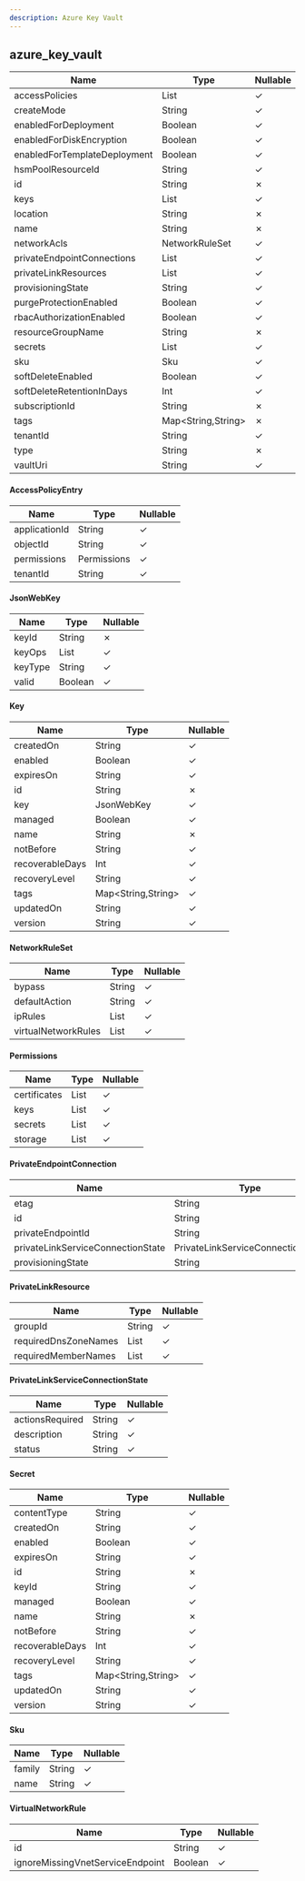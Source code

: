 ```yaml
---
description: Azure Key Vault
---
```

azure_key_vault
---------------

| **Name**                     | **Type**                        | **Nullable** |
| ---------------------------- | ------------------------------- | ------------ |
| accessPolicies               | List<AccessPolicyEntry>         | &check;      |
| createMode                   | String                          | &check;      |
| enabledForDeployment         | Boolean                         | &check;      |
| enabledForDiskEncryption     | Boolean                         | &check;      |
| enabledForTemplateDeployment | Boolean                         | &check;      |
| hsmPoolResourceId            | String                          | &check;      |
| id                           | String                          | &cross;      |
| keys                         | List<Key>                       | &check;      |
| location                     | String                          | &cross;      |
| name                         | String                          | &cross;      |
| networkAcls                  | NetworkRuleSet                  | &check;      |
| privateEndpointConnections   | List<PrivateEndpointConnection> | &check;      |
| privateLinkResources         | List<PrivateLinkResource>       | &check;      |
| provisioningState            | String                          | &check;      |
| purgeProtectionEnabled       | Boolean                         | &check;      |
| rbacAuthorizationEnabled     | Boolean                         | &check;      |
| resourceGroupName            | String                          | &cross;      |
| secrets                      | List<Secret>                    | &check;      |
| sku                          | Sku                             | &check;      |
| softDeleteEnabled            | Boolean                         | &check;      |
| softDeleteRetentionInDays    | Int                             | &check;      |
| subscriptionId               | String                          | &cross;      |
| tags                         | Map<String,String>              | &cross;      |
| tenantId                     | String                          | &check;      |
| type                         | String                          | &cross;      |
| vaultUri                     | String                          | &check;      |

#### AccessPolicyEntry
| **Name**      | **Type**    | **Nullable** |
| ------------- | ----------- | ------------ |
| applicationId | String      | &check;      |
| objectId      | String      | &check;      |
| permissions   | Permissions | &check;      |
| tenantId      | String      | &check;      |

#### JsonWebKey
| **Name** | **Type**     | **Nullable** |
| -------- | ------------ | ------------ |
| keyId    | String       | &cross;      |
| keyOps   | List<String> | &check;      |
| keyType  | String       | &check;      |
| valid    | Boolean      | &check;      |

#### Key
| **Name**        | **Type**           | **Nullable** |
| --------------- | ------------------ | ------------ |
| createdOn       | String             | &check;      |
| enabled         | Boolean            | &check;      |
| expiresOn       | String             | &check;      |
| id              | String             | &cross;      |
| key             | JsonWebKey         | &check;      |
| managed         | Boolean            | &check;      |
| name            | String             | &cross;      |
| notBefore       | String             | &check;      |
| recoverableDays | Int                | &check;      |
| recoveryLevel   | String             | &check;      |
| tags            | Map<String,String> | &check;      |
| updatedOn       | String             | &check;      |
| version         | String             | &check;      |

#### NetworkRuleSet
| **Name**            | **Type**                 | **Nullable** |
| ------------------- | ------------------------ | ------------ |
| bypass              | String                   | &check;      |
| defaultAction       | String                   | &check;      |
| ipRules             | List<String>             | &check;      |
| virtualNetworkRules | List<VirtualNetworkRule> | &check;      |

#### Permissions
| **Name**     | **Type**     | **Nullable** |
| ------------ | ------------ | ------------ |
| certificates | List<String> | &check;      |
| keys         | List<String> | &check;      |
| secrets      | List<String> | &check;      |
| storage      | List<String> | &check;      |

#### PrivateEndpointConnection
| **Name**                          | **Type**                          | **Nullable** |
| --------------------------------- | --------------------------------- | ------------ |
| etag                              | String                            | &check;      |
| id                                | String                            | &check;      |
| privateEndpointId                 | String                            | &check;      |
| privateLinkServiceConnectionState | PrivateLinkServiceConnectionState | &check;      |
| provisioningState                 | String                            | &check;      |

#### PrivateLinkResource
| **Name**             | **Type**     | **Nullable** |
| -------------------- | ------------ | ------------ |
| groupId              | String       | &check;      |
| requiredDnsZoneNames | List<String> | &check;      |
| requiredMemberNames  | List<String> | &check;      |

#### PrivateLinkServiceConnectionState
| **Name**        | **Type** | **Nullable** |
| --------------- | -------- | ------------ |
| actionsRequired | String   | &check;      |
| description     | String   | &check;      |
| status          | String   | &check;      |

#### Secret
| **Name**        | **Type**           | **Nullable** |
| --------------- | ------------------ | ------------ |
| contentType     | String             | &check;      |
| createdOn       | String             | &check;      |
| enabled         | Boolean            | &check;      |
| expiresOn       | String             | &check;      |
| id              | String             | &cross;      |
| keyId           | String             | &check;      |
| managed         | Boolean            | &check;      |
| name            | String             | &cross;      |
| notBefore       | String             | &check;      |
| recoverableDays | Int                | &check;      |
| recoveryLevel   | String             | &check;      |
| tags            | Map<String,String> | &check;      |
| updatedOn       | String             | &check;      |
| version         | String             | &check;      |

#### Sku
| **Name** | **Type** | **Nullable** |
| -------- | -------- | ------------ |
| family   | String   | &check;      |
| name     | String   | &check;      |

#### VirtualNetworkRule
| **Name**                         | **Type** | **Nullable** |
| -------------------------------- | -------- | ------------ |
| id                               | String   | &check;      |
| ignoreMissingVnetServiceEndpoint | Boolean  | &check;      |
